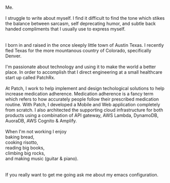 Me.
<br/>
<br/>
I struggle to write about myself. I find it difficult to find the tone which stikes the balance between sarcasm, self deprecating humor, and subtle back handed compliments that I usually use to express myself.  
<br/>
<br/>
I born in and raised in the once sleeply little town of Austin Texas. I recently fled Texas for the more mountanous country of Colorado, specifically Denver.
<br/>
<br/>
I'm passionate about technology and using it to make the world a better place. In order to accomplish that I direct engineering at a small healthcare start up called PatchRx.
<br/><br/>
At Patch, I work to help implement and design techological solutions to help increase medication adherence. Medication adherence is a fancy term which refers to how accurately people follow their prescribed medication routine. With Patch, I developed a Mobile and Web application completely from scratch. I also architected the supporting cloud infrastructure for both products using a combination of API gateway, AWS Lambda, DynamoDB, AuoraDB, AWS Cognito & Amplify.
<br/>
<br/>
When I'm not working I enjoy<br/>
baking bread,<br/>
cooking risotto,<br/>
reading big books,<br/>
climbing big rocks,<br/>
and making music (guitar & piano).<br/>
<br/>
<br/>
If you really want to get me going ask me about my emacs configuration.
<br/>
